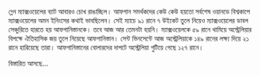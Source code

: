 গ্লেন ম্যাক্সওয়েলের ব্যাট আবারও চোখ রাঙাচ্ছিল। আফগান সমর্থকদের কেউ কেউ হয়তো সর্বশেষ ওয়ানডে বিশ্বকাপে ম্যাক্সওয়েলের অমন ইনিংসের কথাই ভাবছিলেন। সেই ম্যাচে ৯১ রানে ৭ উইকেট তুলে নিয়েও ম্যাক্সওয়েলের ডাবল সেঞ্চুরিতে হারতে হয় আফগানিস্তানকে। তবে আজ আর তেমনটা হয়নি। ম্যাক্সওয়েলকে ৫৯ রানে থামিয়ে অস্ট্রেলিয়ার বিপক্ষে ঐতিহাসিক জয় তুলে নিয়েছে আফগানিস্তান। সেন্ট ভিনসেন্টে আজ অস্ট্রেলিয়াকে ১৪৯ রানের লক্ষ্য দিয়ে ২১ রানে হারিয়েছে তারা। আফগানিস্তানের বোলারদের দাপটে অস্ট্রেলিয়া গুটিয়ে গেছে ১২৭ রানে।

বিস্তারিত আসছে...
